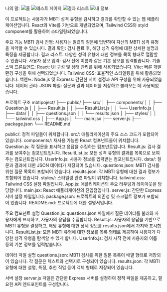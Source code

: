 




나의 말:
![홈](https://github.com/user-attachments/assets/c317e1ab-de07-4dfb-824b-e3219fd4bb1c)
![테스트 페이지](https://github.com/user-attachments/assets/25c458f5-efa8-48dc-9f37-3103c40d7966)
![결과 리스트](https://github.com/user-attachments/assets/8a113104-49d5-4862-a4e8-4c661c53f630)
![내 정보](https://github.com/user-attachments/assets/b81016c0-7a20-40cf-ba7f-855d3bc2ff02)

이 프로젝트는 사용자가 MBTI 성격 유형을 검사하고 결과를 확인할 수 있는 웹 애플리케이션입니다. React와 Vite를 기반으로 개발되었으며, Tailwind CSS와 styld component를 활용하여 스타일링되었습니다.


주요 기능
MBTI 검사 진행: 사용자는 일련의 질문에 답변하여 자신의 MBTI 성격 유형을 파악할 수 있습니다.
결과 확인: 검사 완료 후, 해당 성격 유형에 대한 상세한 설명과 특징을 제공합니다.
결과 리스트: 다양한 성격 유형에 대한 정보를 목록 형태로 열람할 수 있습니다.
사용자 정보 입력: 검사 전에 이름과 같은 기본 정보를 입력받습니다.
기술 스택
프론트엔드:
React: UI 구성 및 상태 관리를 위해 사용되었습니다.
Vite: 빠른 개발 환경 구성을 위해 선택되었습니다.
Tailwind CSS: 효율적인 스타일링을 위해 활용되었습니다.
백엔드:
Node.js 및 Express: 간단한 서버 설정과 API 구성을 위해 사용되었습니다.
데이터 관리:
JSON 파일: 질문과 결과 데이터를 저장하고 불러오는 데 사용되었습니다.


프로젝트 구조
mbtipoject/
├── public/
├── src/
│   ├── components/
│   │   ├── Question.js
│   │   ├── Result.js
│   │   ├── ResultList.js
│   │   └── UserInfo.js
│   ├── data/
│   │   ├── questions.json
│   │   └── results.json
│   ├── styles/
│   │   └── tailwind.css
│   ├── App.js
│   └── main.jsx
├── server.js
├── package.json
└── README.md


public/: 정적 파일들이 위치합니다.
src/: 애플리케이션의 주요 소스 코드가 포함되어 있습니다.
components/: 재사용 가능한 React 컴포넌트들이 위치합니다.
Question.js: 각 질문을 표시하고 응답을 수집하는 컴포넌트입니다.
Result.js: 검사 결과를 보여주는 컴포넌트입니다.
ResultList.js: 모든 성격 유형의 결과를 목록으로 보여주는 컴포넌트입니다.
UserInfo.js: 사용자 정보를 입력받는 컴포넌트입니다.
data/: 질문과 결과에 대한 JSON 데이터가 저장되어 있습니다.
questions.json: MBTI 검사를 위한 질문 목록이 포함되어 있습니다.
results.json: 각 MBTI 유형에 대한 결과 정보가 포함되어 있습니다.
styles/: 스타일링 관련 파일이 위치합니다.
tailwind.css: Tailwind CSS 설정 파일입니다.
App.js: 애플리케이션의 주요 라우팅과 레이아웃을 담당합니다.
main.jsx: React 애플리케이션의 진입점입니다.
server.js: 간단한 Express 서버 설정 파일입니다.
package.json: 프로젝트의 의존성 및 스크립트 정보가 포함되어 있습니다.
README.md: 프로젝트에 대한 설명서입니다.



주요 컴포넌트 설명
Question.js: questions.json 파일에서 질문 데이터를 불러와 사용자에게 표시하고, 사용자의 응답을 수집합니다.
Result.js: 사용자의 응답을 기반으로 MBTI 유형을 결정하고, 해당 유형에 대한 상세 정보를 results.json에서 가져와 표시합니다.
ResultList.js: 모든 MBTI 유형에 대한 정보를 목록 형태로 제공하여 사용자가 다양한 성격 유형을 탐색할 수 있게 합니다.
UserInfo.js: 검사 시작 전에 사용자의 이름 등의 기본 정보를 입력받습니다.



데이터 파일 설명
questions.json: MBTI 검사를 위한 질문 목록이 배열 형태로 저장되어 있습니다. 각 질문은 텍스트와 선택지로 구성되어 있습니다.
results.json: 각 MBTI 유형에 대한 설명, 특징, 추천 직업 등이 객체 형태로 저장되어 있습니다.



서버 설정
server.js 파일은 간단한 Express 서버를 설정하여 정적 파일을 제공하고, 필요한 API 엔드포인트를 구성합니다.
